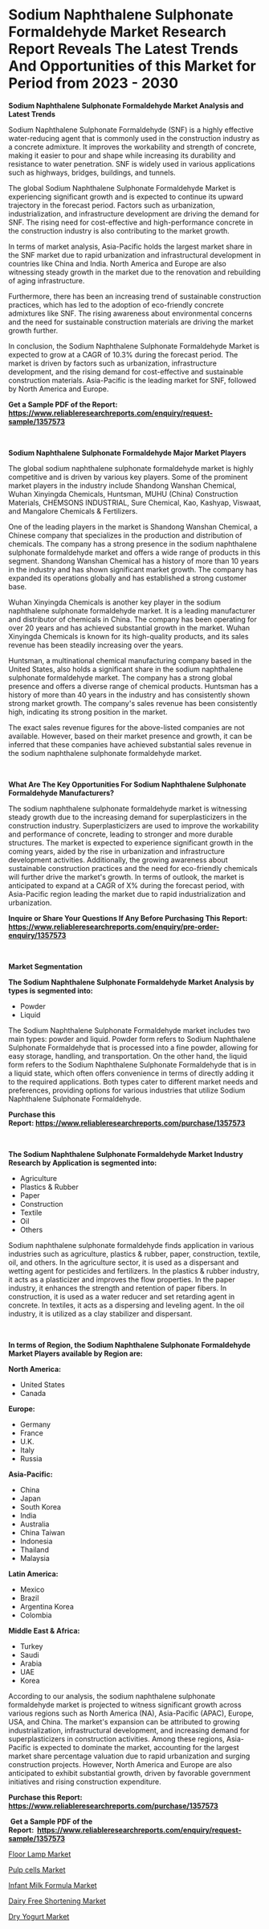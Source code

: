 <p><h1>Sodium Naphthalene Sulphonate Formaldehyde Market Research Report Reveals The Latest Trends And Opportunities of this Market for Period from 2023 - 2030</h1></p><p><strong>Sodium Naphthalene Sulphonate Formaldehyde Market Analysis and Latest Trends</strong></p>
<p><p>Sodium Naphthalene Sulphonate Formaldehyde (SNF) is a highly effective water-reducing agent that is commonly used in the construction industry as a concrete admixture. It improves the workability and strength of concrete, making it easier to pour and shape while increasing its durability and resistance to water penetration. SNF is widely used in various applications such as highways, bridges, buildings, and tunnels.</p><p>The global Sodium Naphthalene Sulphonate Formaldehyde Market is experiencing significant growth and is expected to continue its upward trajectory in the forecast period. Factors such as urbanization, industrialization, and infrastructure development are driving the demand for SNF. The rising need for cost-effective and high-performance concrete in the construction industry is also contributing to the market growth.</p><p>In terms of market analysis, Asia-Pacific holds the largest market share in the SNF market due to rapid urbanization and infrastructural development in countries like China and India. North America and Europe are also witnessing steady growth in the market due to the renovation and rebuilding of aging infrastructure.</p><p>Furthermore, there has been an increasing trend of sustainable construction practices, which has led to the adoption of eco-friendly concrete admixtures like SNF. The rising awareness about environmental concerns and the need for sustainable construction materials are driving the market growth further.</p><p>In conclusion, the Sodium Naphthalene Sulphonate Formaldehyde Market is expected to grow at a CAGR of 10.3% during the forecast period. The market is driven by factors such as urbanization, infrastructure development, and the rising demand for cost-effective and sustainable construction materials. Asia-Pacific is the leading market for SNF, followed by North America and Europe.</p></p>
<p><strong>Get a Sample PDF of the Report:&nbsp; <a href="https://www.reliableresearchreports.com/enquiry/request-sample/1357573">https://www.reliableresearchreports.com/enquiry/request-sample/1357573</a></strong></p>
<p>&nbsp;</p>
<p><strong>Sodium Naphthalene Sulphonate Formaldehyde Major Market Players</strong></p>
<p><p>The global sodium naphthalene sulphonate formaldehyde market is highly competitive and is driven by various key players. Some of the prominent market players in the industry include Shandong Wanshan Chemical, Wuhan Xinyingda Chemicals, Huntsman, MUHU (China) Construction Materials, CHEMSONS INDUSTRIAL, Sure Chemical, Kao, Kashyap, Viswaat, and Mangalore Chemicals & Fertilizers.</p><p>One of the leading players in the market is Shandong Wanshan Chemical, a Chinese company that specializes in the production and distribution of chemicals. The company has a strong presence in the sodium naphthalene sulphonate formaldehyde market and offers a wide range of products in this segment. Shandong Wanshan Chemical has a history of more than 10 years in the industry and has shown significant market growth. The company has expanded its operations globally and has established a strong customer base.</p><p>Wuhan Xinyingda Chemicals is another key player in the sodium naphthalene sulphonate formaldehyde market. It is a leading manufacturer and distributor of chemicals in China. The company has been operating for over 20 years and has achieved substantial growth in the market. Wuhan Xinyingda Chemicals is known for its high-quality products, and its sales revenue has been steadily increasing over the years.</p><p>Huntsman, a multinational chemical manufacturing company based in the United States, also holds a significant share in the sodium naphthalene sulphonate formaldehyde market. The company has a strong global presence and offers a diverse range of chemical products. Huntsman has a history of more than 40 years in the industry and has consistently shown strong market growth. The company's sales revenue has been consistently high, indicating its strong position in the market.</p><p>The exact sales revenue figures for the above-listed companies are not available. However, based on their market presence and growth, it can be inferred that these companies have achieved substantial sales revenue in the sodium naphthalene sulphonate formaldehyde market.</p></p>
<p>&nbsp;</p>
<p><strong>What Are The Key Opportunities For Sodium Naphthalene Sulphonate Formaldehyde Manufacturers?</strong></p>
<p><p>The sodium naphthalene sulphonate formaldehyde market is witnessing steady growth due to the increasing demand for superplasticizers in the construction industry. Superplasticizers are used to improve the workability and performance of concrete, leading to stronger and more durable structures. The market is expected to experience significant growth in the coming years, aided by the rise in urbanization and infrastructure development activities. Additionally, the growing awareness about sustainable construction practices and the need for eco-friendly chemicals will further drive the market's growth. In terms of outlook, the market is anticipated to expand at a CAGR of X% during the forecast period, with Asia-Pacific region leading the market due to rapid industrialization and urbanization.</p></p>
<p><strong>Inquire or Share Your Questions If Any Before Purchasing This Report: <a href="https://www.reliableresearchreports.com/enquiry/pre-order-enquiry/1357573">https://www.reliableresearchreports.com/enquiry/pre-order-enquiry/1357573</a></strong></p>
<p>&nbsp;</p>
<p><strong>Market Segmentation</strong></p>
<p><strong>The Sodium Naphthalene Sulphonate Formaldehyde Market Analysis by types is segmented into:</strong></p>
<p><ul><li>Powder</li><li>Liquid</li></ul></p>
<p><p>The Sodium Naphthalene Sulphonate Formaldehyde market includes two main types: powder and liquid. Powder form refers to Sodium Naphthalene Sulphonate Formaldehyde that is processed into a fine powder, allowing for easy storage, handling, and transportation. On the other hand, the liquid form refers to the Sodium Naphthalene Sulphonate Formaldehyde that is in a liquid state, which often offers convenience in terms of directly adding it to the required applications. Both types cater to different market needs and preferences, providing options for various industries that utilize Sodium Naphthalene Sulphonate Formaldehyde.</p></p>
<p><strong>Purchase this Report:&nbsp;<a href="https://www.reliableresearchreports.com/purchase/1357573">https://www.reliableresearchreports.com/purchase/1357573</a></strong></p>
<p>&nbsp;</p>
<p><strong>The Sodium Naphthalene Sulphonate Formaldehyde Market Industry Research by Application is segmented into:</strong></p>
<p><ul><li>Agriculture</li><li>Plastics & Rubber</li><li>Paper</li><li>Construction</li><li>Textile</li><li>Oil</li><li>Others</li></ul></p>
<p><p>Sodium naphthalene sulphonate formaldehyde finds application in various industries such as agriculture, plastics & rubber, paper, construction, textile, oil, and others. In the agriculture sector, it is used as a dispersant and wetting agent for pesticides and fertilizers. In the plastics & rubber industry, it acts as a plasticizer and improves the flow properties. In the paper industry, it enhances the strength and retention of paper fibers. In construction, it is used as a water reducer and set retarding agent in concrete. In textiles, it acts as a dispersing and leveling agent. In the oil industry, it is utilized as a clay stabilizer and dispersant.</p></p>
<p>&nbsp;</p>
<p><strong>In terms of Region, the Sodium Naphthalene Sulphonate Formaldehyde Market Players available by Region are:</strong></p>
<p>
    <p> <strong> North America: </strong>
        <ul>
            <li>United States</li>
            <li>Canada</li>
        </ul>
        </p> 
    <p> <strong> Europe: </strong>
        <ul>
            <li>Germany</li>
            <li>France</li>
            <li>U.K.</li>
            <li>Italy</li>
            <li>Russia</li>
        </ul>
        </p> 
    <p> <strong> Asia-Pacific: </strong>
        <ul>
            <li>China</li>
            <li>Japan</li>
            <li>South Korea</li>
            <li>India</li>
            <li>Australia</li>
            <li>China Taiwan</li>
            <li>Indonesia</li>
            <li>Thailand</li>
            <li>Malaysia</li>
        </ul>
        </p> 
    <p> <strong> Latin America: </strong>
        <ul>
            <li>Mexico</li>
            <li>Brazil</li>
            <li>Argentina Korea</li>
            <li>Colombia</li>
        </ul>
        </p> 
    <p> <strong> Middle East & Africa: </strong>
        <ul>
            <li>Turkey</li>
            <li>Saudi</li>
            <li>Arabia</li>
            <li>UAE</li>
            <li>Korea</li>
        </ul>
    </p>
    </p>
<p><p>According to our analysis, the sodium naphthalene sulphonate formaldehyde market is projected to witness significant growth across various regions such as North America (NA), Asia-Pacific (APAC), Europe, USA, and China. The market's expansion can be attributed to growing industrialization, infrastructural development, and increasing demand for superplasticizers in construction activities. Among these regions, Asia-Pacific is expected to dominate the market, accounting for the largest market share percentage valuation due to rapid urbanization and surging construction projects. However, North America and Europe are also anticipated to exhibit substantial growth, driven by favorable government initiatives and rising construction expenditure.</p></p>
<p><strong>Purchase this Report: <a href="https://www.reliableresearchreports.com/purchase/1357573">https://www.reliableresearchreports.com/purchase/1357573</a></strong></p>
<p>&nbsp;<strong>Get a Sample PDF of the Report:&nbsp;&nbsp;<a href="https://www.reliableresearchreports.com/enquiry/request-sample/1357573">https://www.reliableresearchreports.com/enquiry/request-sample/1357573</a></strong></p>
<p><strong></strong></p>
<p><p><a href="https://medium.com/@landis15236/floor-lamp-market-size-and-market-trends-complete-industry-overview-2023-to-2030-2de89b798f90">Floor Lamp Market</a></p><p><a href="https://medium.com/@juansmith1961/decoding-pulp-cells-market-metrics-market-share-trends-and-growth-patterns-74fd134fd1e7">Pulp cells Market</a></p><p><a href="https://medium.com/@scottford2001/infant-milk-formula-market-size-cagr-trends-2024-2030-502540d04b59">Infant Milk Formula Market</a></p><p><a href="https://medium.com/@brandonramos59/dairy-free-shortening-market-research-report-its-history-and-forecast-2023-to-2030-463806806812">Dairy Free Shortening Market</a></p><p><a href="https://medium.com/@christopherbennett19/dry-yogurt-market-trends-and-market-analysis-forecasted-for-period-2023-2030-13f1143a92a8">Dry Yogurt Market</a></p></p>